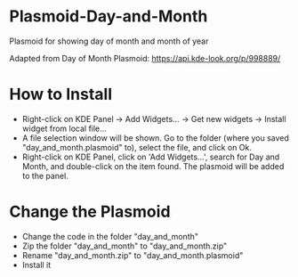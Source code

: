# Plasmoid-Day-and-Month
Plasmoid for showing day of month and month of year

Adapted from Day of Month Plasmoid:
https://api.kde-look.org/p/998889/

How to Install
==============
- Right-click on KDE Panel -> Add Widgets... -> Get new widgets -> Install widget from local file...
- A file selection window will be shown. Go to the folder (where you saved "day_and_month.plasmoid" to), select the file, and click on Ok.
- Right-click on KDE Panel, click on 'Add Widgets...', search for Day and Month, and double-click on the item found. The plasmoid will be added to the panel.

Change the Plasmoid
===================
- Change the code in the folder "day_and_month"
- Zip the folder "day_and_month" to "day_and_month.zip"
- Rename "day_and_month.zip" to "day_and_month.plasmoid"
- Install it
